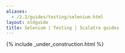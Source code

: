 ```yaml
---
aliases:
  - /2.2/guides/testing/selenium.html
layout: oldguide
title: Selenium | Testing | Scalatra guides
---
```


{% include _under_construction.html %}
